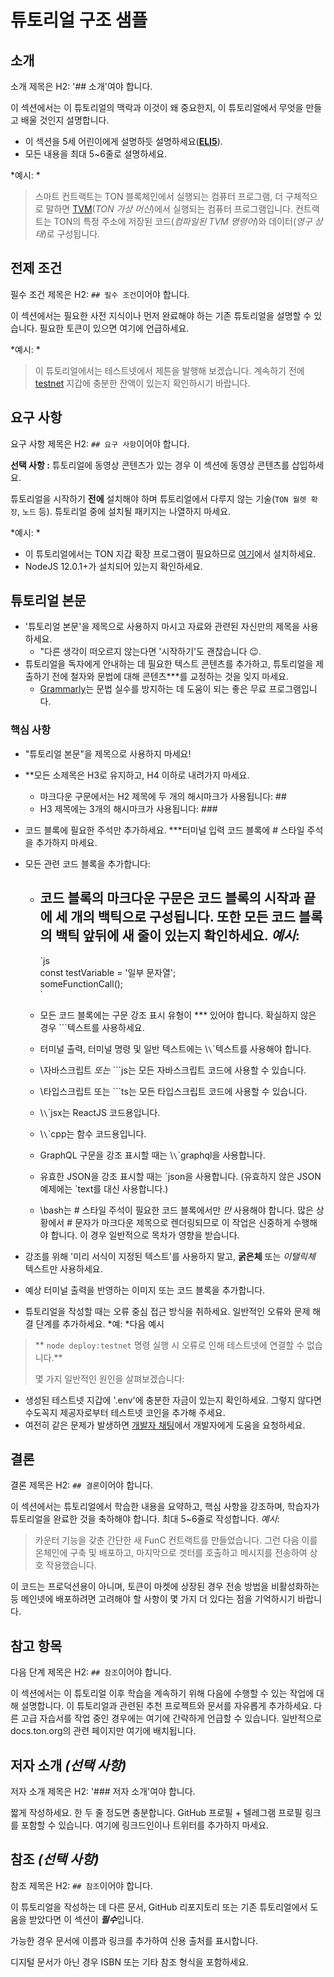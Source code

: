# 튜토리얼 구조 샘플

## 소개

소개 제목은 H2: '## 소개'여야 합니다.

이 섹션에서는 이 튜토리얼의 맥락과 이것이 왜 중요한지, 이 튜토리얼에서 무엇을 만들고 배울 것인지 설명합니다.

- 이 섹션을 5세 어린이에게 설명하듯 설명하세요(**[ELI5](https://www.dictionary.com/e/slang/eli5/)**).
- 모든 내용을 최대 5~6줄로 설명하세요.

\*예시: \*

> 스마트 컨트랙트는 TON 블록체인에서 실행되는 컴퓨터 프로그램, 더 구체적으로 말하면 [TVM](/learn/tvm-instructions/tvm-overview)(*TON 가상 머신*)에서 실행되는 컴퓨터 프로그램입니다. 컨트랙트는 TON의 특정 주소에 저장된 코드(*컴파일된 TVM 명령어*)와 데이터(*영구 상태*)로 구성됩니다.

## 전제 조건

필수 조건 제목은 H2: `## 필수 조건`이어야 합니다.

이 섹션에서는 필요한 사전 지식이나 먼저 완료해야 하는 기존 튜토리얼을 설명할 수 있습니다. 필요한 토큰이 있으면 여기에 언급하세요.

\*예시: \*

> 이 튜토리얼에서는 테스트넷에서 제튼을 발행해 보겠습니다. 계속하기 전에 [testnet](/develop/smart-contracts/environment/testnet) 지갑에 충분한 잔액이 있는지 확인하시기 바랍니다.

## 요구 사항

요구 사항 제목은 H2: `## 요구 사항`이어야 합니다.

**선택 사항 :** 튜토리얼에 동영상 콘텐츠가 있는 경우 이 섹션에 동영상 콘텐츠를 삽입하세요.

튜토리얼을 시작하기 **전에** 설치해야 하며 튜토리얼에서 다루지 않는 기술(`TON 월렛 확장`, `노드` 등). 튜토리얼 중에 설치될 패키지는 나열하지 마세요.

\*예시: \*

- 이 튜토리얼에서는 TON 지갑 확장 프로그램이 필요하므로 [여기](https://chrome.google.com/webstore/detail/ton-wallet/nphplpgoakhhjchkkhmiggakijnkhfnd)에서 설치하세요.
- NodeJS 12.0.1+가 설치되어 있는지 확인하세요.

## 튜토리얼 본문

- '튜토리얼 본문'을 제목으로 사용하지 마시고 자료와 관련된 자신만의 제목을 사용하세요.
  - "다른 생각이 떠오르지 않는다면 '시작하기'도 괜찮습니다 😉.
- 튜토리얼을 독자에게 안내하는 데 필요한 텍스트 콘텐츠를 추가하고, 튜토리얼을 제출하기 전에 철자와 문법에 대해 콘텐츠\*\*\*를 교정하는 것을 잊지 마세요.
  - [Grammarly](http://grammarly.com)는 문법 실수를 방지하는 데 도움이 되는 좋은 무료 프로그램입니다.

### 핵심 사항

- "튜토리얼 본문"을 제목으로 사용하지 마세요!

- \*\*모든 소제목은 H3로 유지하고, H4 이하로 내려가지 마세요.
  - 마크다운 구문에서는 H2 제목에 두 개의 해시마크가 사용됩니다: ##
  - H3 제목에는 3개의 해시마크가 사용됩니다: ###

- 코드 블록에 필요한 주석만 추가하세요. \*\*\*터미널 입력 코드 블록에 # 스타일 주석을 추가하지 마세요.

- 모든 관련 코드 블록을 추가합니다:
  - ## 코드 블록의 마크다운 구문은 코드 블록의 시작과 끝에 세 개의 백틱으로 구성됩니다.  또한 모든 코드 블록의 백틱 앞뒤에 새 줄이 있는지 확인하세요. *예시*:
    \`js  
          const testVariable = '일부 문자열';  
          someFunctionCall();  
    \`

  - 모든 코드 블록에는 구문 강조 표시 유형이 \*\*\* 있어야 합니다. 확실하지 않은 경우 \`\`\`텍스트를 사용하세요.

  - 터미널 출력, 터미널 명령 및 일반 텍스트에는 \\`\`\`텍스트를 사용해야 합니다.

  - \자바스크립트 *또는* \`\`\`js는 모든 자바스크립트 코드에 사용할 수 있습니다.

  - \타입스크립트 또는 \`\`\`ts는 모든 타입스크립트 코드에 사용할 수 있습니다.

  - \\`\`\`jsx는 ReactJS 코드용입니다.

  - \\`\`\`cpp는 함수 코드용입니다.

  - GraphQL 구문을 강조 표시할 때는 \\`\`\`graphql을 사용합니다.

  - 유효한 JSON을 강조 표시할 때는 \`json을 사용합니다. (유효하지 않은 JSON 예제에는 \`text를 대신 사용합니다.)

  - \bash는 # 스타일 주석이 필요한 코드 블록에서만 *만* 사용해야 합니다. 많은 상황에서 # 문자가 마크다운 제목으로 렌더링되므로 이 작업은 신중하게 수행해야 합니다. 이 경우 일반적으로 목차가 영향을 받습니다.

- 강조를 위해 '미리 서식이 지정된 텍스트'를 사용하지 말고, **굵은체** 또는 *이탤릭체* 텍스트만 사용하세요.

- 예상 터미널 출력을 반영하는 이미지 또는 코드 블록을 추가합니다.

- 튜토리얼을 작성할 때는 오류 중심 접근 방식을 취하세요. 일반적인 오류와 문제 해결 단계를 추가하세요. \*예: \*다음 예시

> \*\*
> `node deploy:testnet` 명령 실행 시 오류로 인해 테스트넷에 연결할 수 없습니다.\*\*
>
> 몇 가지 일반적인 원인을 살펴보겠습니다:

- 생성된 테스트넷 지갑에 '.env'에 충분한 자금이 있는지 확인하세요. 그렇지 않다면 수도꼭지 제공자로부터 테스트넷 코인을 추가해 주세요.
- 여전히 같은 문제가 발생하면 [개발자 채팅](https://t.me/TonDev_eng/)에서 개발자에게 도움을 요청하세요.

>

## 결론

결론 제목은 H2: `## 결론`이어야 합니다.

이 섹션에서는 튜토리얼에서 학습한 내용을 요약하고, 핵심 사항을 강조하며, 학습자가 튜토리얼을 완료한 것을 축하해야 합니다. 최대 5~6줄로 작성합니다.
*예시*:

> 카운터 기능을 갖춘 간단한 새 FunC 컨트랙트를 만들었습니다. 그런 다음 이를 온체인에 구축 및 배포하고, 마지막으로 겟터를 호출하고 메시지를 전송하여 상호 작용했습니다.

이 코드는 프로덕션용이 아니며, 토큰이 마켓에 상장된 경우 전송 방법을 비활성화하는 등 메인넷에 배포하려면 고려해야 할 사항이 몇 가지 더 있다는 점을 기억하시기 바랍니다.

>

## 참고 항목

다음 단계 제목은 H2: `## 참조`이어야 합니다.

이 섹션에서는 이 튜토리얼 이후 학습을 계속하기 위해 다음에 수행할 수 있는 작업에 대해 설명합니다.
이 튜토리얼과 관련된 추천 프로젝트와 문서를 자유롭게 추가하세요.
다른 고급 자습서를 작업 중인 경우에는 여기에 간략하게 언급할 수 있습니다.
일반적으로 docs.ton.org의 관련 페이지만 여기에 배치됩니다.

## 저자 소개 *(선택 사항)*

저자 소개 제목은 H2: '### 저자 소개'여야 합니다.

짧게 작성하세요. 한 두 줄 정도면 충분합니다. GitHub 프로필 + 텔레그램 프로필 링크를 포함할 수 있습니다. 여기에 링크드인이나 트위터를 추가하지 마세요.

## 참조 *(선택 사항)*

참조 제목은 H2: `## 참조`이어야 합니다.

이 튜토리얼을 작성하는 데 다른 문서, GitHub 리포지토리 또는 기존 튜토리얼에서 도움을 받았다면 이 섹션이 ***필수***입니다.

가능한 경우 문서에 이름과 링크를 추가하여 신용 출처를 표시합니다.

디지털 문서가 아닌 경우 ISBN 또는 기타 참조 형식을 포함하세요.
